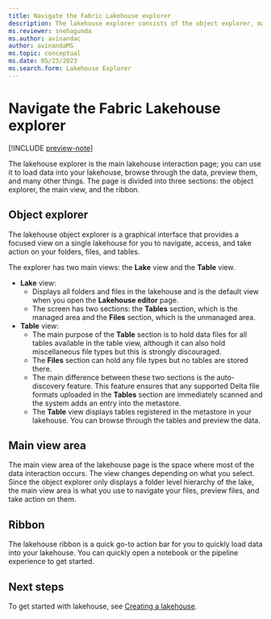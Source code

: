 ```yaml
---
title: Navigate the Fabric Lakehouse explorer
description: The lakehouse explorer consists of the object explorer, main view, and ribbon. Use it to load data into your lakehouse, and then browse and preview your data.
ms.reviewer: snehagunda
ms.author: avinandac
author: avinandaMS
ms.topic: conceptual
ms.date: 05/23/2023
ms.search.form: Lakehouse Explorer
---
```


# Navigate the Fabric Lakehouse explorer

[!INCLUDE [preview-note](../includes/preview-note.md)]

The lakehouse explorer is the main lakehouse interaction page; you can use it to load data into your lakehouse, browse through the data, preview them, and many other things. The page is divided into three sections: the object explorer, the main view, and the ribbon.

## Object explorer

The lakehouse object explorer is a graphical interface that provides a focused view on a single lakehouse for you to navigate, access, and take action on your folders, files, and tables.

The explorer has two main views: the **Lake** view and the **Table** view.

- **Lake** view:
  - Displays all folders and files in the lakehouse and is the default view when you open the **Lakehouse editor** page.
  - The screen has two sections: the **Tables** section, which is the managed area and the **Files** section, which is the unmanaged area.
- **Table** view:
  - The main purpose of the **Table** section is to hold data files for all tables available in the table view, although it can also hold miscellaneous file types but this is strongly discouraged.
  - The **Files** section can hold any file types but no tables are stored there.
  - The main difference between these two sections is the auto-discovery feature. This feature ensures that any supported Delta file formats uploaded in the **Tables** section are immediately scanned and the system adds an entry into the metastore.
  - The **Table** view displays tables registered in the metastore in your lakehouse. You can browse through the tables and preview the data.

## Main view area

The main view area of the lakehouse page is the space where most of the data interaction occurs. The view changes depending on what you select. Since the object explorer only displays a folder level hierarchy of the lake, the main view area is what you use to navigate your files, preview files, and take action on them.

## Ribbon

The lakehouse ribbon is a quick go-to action bar for you to quickly load data into your lakehouse. You can quickly open a notebook or the pipeline experience to get started.

## Next steps

To get started with lakehouse, see [Creating a lakehouse](create-lakehouse.md).
